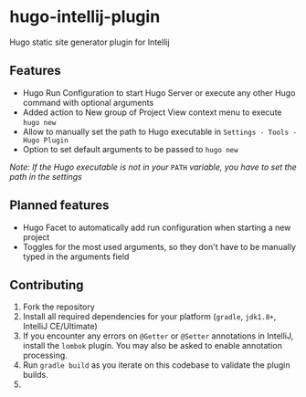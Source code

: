 # hugo-intellij-plugin

Hugo static site generator plugin for Intellij

## Features
* Hugo Run Configuration to start Hugo Server or execute any other Hugo command with optional arguments
* Added action to New group of Project View context menu to execute `hugo new`
* Allow to manually set the path to Hugo executable in `Settings - Tools - Hugo Plugin`
* Option to set default arguments to be passed to `hugo new`

*Note: If the Hugo executable is not in your* `PATH` *variable, you have to set the path in the settings*

## Planned features
* Hugo Facet to automatically add run configuration when starting a new project
* Toggles for the most used arguments, so they don't have to be manually typed in the arguments field

## Contributing
1. Fork the repository
2. Install all required dependencies for your platform (`gradle`, `jdk1.8+`, IntelliJ CE/Ultimate)
3. If you encounter any errors on `@Getter` or `@Setter` annotations in IntelliJ, install the `lombok` plugin. You may also be asked to enable annotation processing.
4. Run `gradle build` as you iterate on this codebase to validate the plugin builds.
5. 